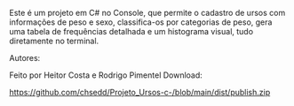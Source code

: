 Este é um projeto em C# no Console, que permite o cadastro de ursos com informações de peso e sexo, classifica-os por categorias de peso, gera uma tabela de frequências detalhada e um histograma visual, tudo diretamente no terminal.

Autores:

Feito por Heitor Costa e Rodrigo Pimentel
Download:

https://github.com/chsedd/Projeto_Ursos-c-/blob/main/dist/publish.zip
